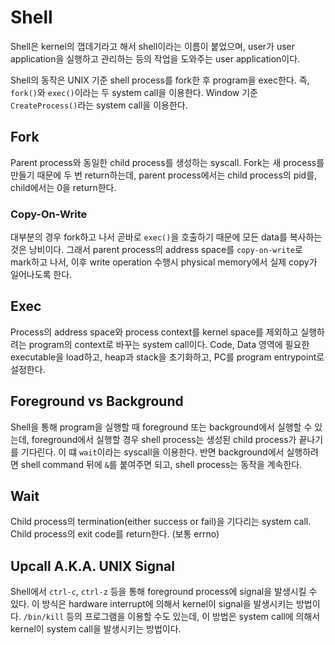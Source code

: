 # Shell

Shell은 kernel의 껍데기라고 해서 shell이라는 이름이 붙었으며,
user가 user application을 실행하고 관리하는 등의 작업을 도와주는 user application이다.

Shell의 동작은 UNIX 기준 shell process를 fork한 후 program을 exec한다.
즉, `fork()`와 `exec()`이라는 두 system call을 이용한다.
Window 기준 `CreateProcess()`라는 system call을 이용한다.

## Fork

Parent process와 동일한 child process를 생성하는 syscall.
Fork는 새 process를 만들기 때문에 두 번 return하는데,
parent process에서는 child process의 pid를, child에서는 0을 return한다.

### Copy-On-Write

대부분의 경우 fork하고 나서 곧바로 `exec()`을 호출하기 때문에 모든 data를 복사하는 것은 낭비이다.
그래서 parent process의 address space를 `copy-on-write`로 mark하고 나서,
이후 write operation 수행시 physical memory에서 실제 copy가 일어나도록 한다.

## Exec

Process의 address space와 process context를 kernel space를 제외하고 실행하려는 program의 context로 바꾸는 system call이다.
Code, Data 영역에 필요한 executable을 load하고, heap과 stack을 초기화하고,
PC를 program entrypoint로 설정한다.

## Foreground vs Background

Shell을 통해 program을 실행할 때 foreground 또는 background에서 실행할 수 있는데,
foreground에서 실행할 경우 shell process는 생성된 child process가 끝나기를 기다린다.
이 떄 `wait`이라는 syscall을 이용한다.
반면 background에서 실행하려면 shell command 뒤에 `&`를 붙여주면 되고,
shell process는 동작을 계속한다.

## Wait

Child process의 termination(either success or fail)을 기다리는 system call.
Child process의 exit code를 return한다. (보통 errno)

## Upcall A.K.A. UNIX Signal

Shell에서 `ctrl-c`, `ctrl-z` 등을 통해 foreground process에 signal을 발생시킬 수 있다.
이 방식은 hardware interrupt에 의해서 kernel이 signal을 발생시키는 방법이다.
`/bin/kill` 등의 프로그램을 이용할 수도 있는데,
이 방법은 system call에 의해서 kernel이 system call을 발생시키는 방법이다.
